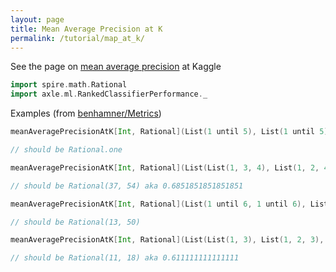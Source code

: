 ```yaml
---
layout: page
title: Mean Average Precision at K
permalink: /tutorial/map_at_k/
---
```


See the page on [mean average precision](https://www.kaggle.com/wiki/MeanAveragePrecision) at Kaggle

```scala mdoc:silent
import spire.math.Rational
import axle.ml.RankedClassifierPerformance._
```

Examples (from [benhamner/Metrics](https://github.com/benhamner/Metrics))

```scala mdoc
meanAveragePrecisionAtK[Int, Rational](List(1 until 5), List(1 until 5), 3)

// should be Rational.one
```

```scala mdoc
meanAveragePrecisionAtK[Int, Rational](List(List(1, 3, 4), List(1, 2, 4), List(1, 3)), List(1 until 6, 1 until 6, 1 until 6), 3)

// should be Rational(37, 54) aka 0.6851851851851851
```

```scala mdoc
meanAveragePrecisionAtK[Int, Rational](List(1 until 6, 1 until 6), List(List(6, 4, 7, 1, 2), List(1, 1, 1, 1, 1)), 5)

// should be Rational(13, 50)
```

```scala mdoc
meanAveragePrecisionAtK[Int, Rational](List(List(1, 3), List(1, 2, 3), List(1, 2, 3)), List(1 until 6, List(1, 1, 1), List(1, 2, 1)), 3)

// should be Rational(11, 18) aka 0.611111111111111
```

